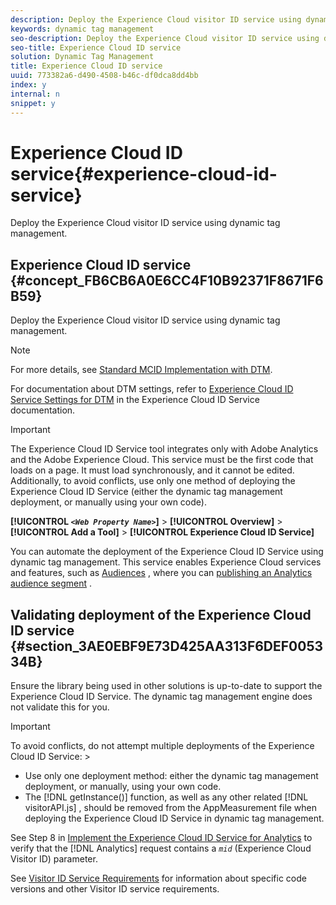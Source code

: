 ```yaml
---
description: Deploy the Experience Cloud visitor ID service using dynamic tag management.
keywords: dynamic tag management
seo-description: Deploy the Experience Cloud visitor ID service using dynamic tag management.
seo-title: Experience Cloud ID service
solution: Dynamic Tag Management
title: Experience Cloud ID service
uuid: 773382a6-d490-4508-b46c-df0dca8dd4bb
index: y
internal: n
snippet: y
---
```


# Experience Cloud ID service{#experience-cloud-id-service}

Deploy the Experience Cloud visitor ID service using dynamic tag management.

## Experience Cloud ID service {#concept_FB6CB6A0E6CC4F10B92371F8671F6B59}

Deploy the Experience Cloud visitor ID service using dynamic tag management.

>[!NOTE]
>
>For more details, see [Standard MCID Implementation with DTM](https://marketing.adobe.com/resources/help/en_US/mcvid/mcvid-standard.html).

For documentation about DTM settings, refer to [Experience Cloud ID Service Settings for DTM](https://marketing.adobe.com/resources/help/en_US/mcvid/mcvid-dtm-settings.html) in the Experience Cloud ID Service documentation.

>[!IMPORTANT]
>
>The Experience Cloud ID Service tool integrates only with Adobe Analytics and the Adobe Experience Cloud. This service must be the first code that loads on a page. It must load synchronously, and it cannot be edited. Additionally, to avoid conflicts, use only one method of deploying the Experience Cloud ID Service (either the dynamic tag management deployment, or manually using your own code).

**[!UICONTROL *`<Web Property Name>`*]** > **[!UICONTROL Overview]** > **[!UICONTROL Add a Tool]** > **[!UICONTROL Experience Cloud ID Service]**

You can automate the deployment of the Experience Cloud ID Service using dynamic tag management. This service enables Experience Cloud services and features, such as [Audiences](https://marketing.adobe.com/resources/help/en_US/mcloud/?f=audience_library) , where you can [publishing an Analytics audience segment](https://marketing.adobe.com/resources/help/en_US/mcloud/?f=t_publish_audience_segment) .

## Validating deployment of the Experience Cloud ID service {#section_3AE0EBF9E73D425AA313F6DEF005334B}

Ensure the library being used in other solutions is up-to-date to support the Experience Cloud ID Service. The dynamic tag management engine does not validate this for you.

>[!IMPORTANT]
>
>To avoid conflicts, do not attempt multiple deployments of the Experience Cloud ID Service: >
>* Use only one deployment method: either the dynamic tag management deployment, or manually, using your own code. 
>* The [!DNL getInstance()] function, as well as any other related [!DNL visitorAPI.js] , should be removed from the AppMeasurement file when deploying the Experience Cloud ID Service in dynamic tag management. 
>

See Step 8 in [Implement the Experience Cloud ID Service for Analytics](https://marketing.adobe.com/resources/help/en_US/mcvid/mcvid-setup-analytics.html) to verify that the [!DNL Analytics] request contains a *`mid`* (Experience Cloud Visitor ID) parameter.

See [Visitor ID Service Requirements](https://marketing.adobe.com/resources/help/en_US/mcvid/mcvid-requirements.html) for information about specific code versions and other Visitor ID service requirements. 
